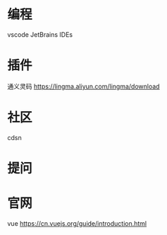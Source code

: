 # 编程
vscode
JetBrains IDEs

# 插件
通义灵码
https://lingma.aliyun.com/lingma/download

# 社区
cdsn


# 提问



# 官网
vue
https://cn.vuejs.org/guide/introduction.html
